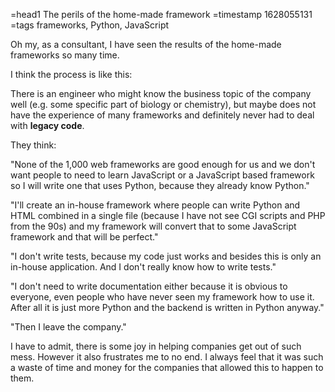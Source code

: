 =head1 The perils of the home-made framework
=timestamp 1628055131
=tags frameworks, Python, JavaScript



Oh my, as a consultant, I have seen the results of the home-made frameworks so many time.

I think the process is like this:



There is an engineer who might know the business topic of the company well (e.g. some specific part of biology or chemistry),
but maybe does not have the experience of many frameworks and definitely never had to deal with <b>legacy code</b>.

They think:

"None of the 1,000 web frameworks are good enough for us and we don't want people to need to learn JavaScript or a JavaScript based
framework so I will write one that uses Python, because they already know Python."

"I'll create an in-house framework where people can write Python and HTML combined in a single file (because I have not see CGI scripts and PHP from the 90s)
and my framework will convert that to some JavaScript framework and that will be perfect."

"I don't write tests, because my code just works and besides this is only an in-house application. And I don't really know how to write tests."

"I don't need to write documentation either because it is obvious to everyone, even people who have never seen my framework how to use it. After all it is just more Python and the backend is written in Python anyway."

"Then I leave the company."


I have to admit, there is some joy in helping companies get out of such mess.
However it also frustrates me to no end. I always feel that it was such a waste of time and money for the companies that allowed this to happen to them.

